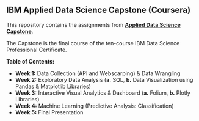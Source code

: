 IBM Applied Data Science Capstone (Coursera)
------------------------------------
This repository contains the assignments from [**Applied Data Science Capstone**](https://www.coursera.org/learn/applied-data-science-capstone?specialization=ibm-data-science&utm_medium=sem&utm_source=gg&utm_campaign=B2C_NAMER_ibm-data-science_ibm_FTCOF_professional-certificates_country-US-country-CA&campaignid=1876641588&adgroupid=117357906417&device=c&keyword=&matchtype=&network=g&devicemodel=&adposition=&creativeid=507196710149&hide_mobile_promo&gclid=Cj0KCQjwrfymBhCTARIsADXTabl08D3drtXP3RJAwAoplQOhiFQOwGzTI3DwR9KboCgg_4WUQYqGPHYaAtvwEALw_wcB). 

The Capstone is the final course of the ten-course IBM Data Science Professional Certificate. 

**Table of Contents:**
*  **Week 1:** Data Collection (API and Webscarping) & Data Wrangling
*  **Week 2:** Exploratory Data Analysis (**a.** SQL, **b.** Data Visualization using Pandas & Matplotlib Libraries)
*  **Week 3:** Interactive Visual Analytics & Dashboard (**a.** Folium, **b.** Plotly Libraries)
*  **Week 4:** Machine Learning (Predictive Analysis: Classification)
*  **Week 5:** Final Presentation
